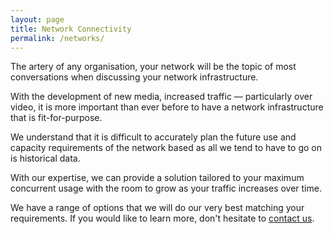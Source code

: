 ```yaml
---
layout: page
title: Network Connectivity
permalink: /networks/
---
```


<div class="col1" markdown="1">
The artery of any organisation, your network will be the topic of most conversations when discussing your network infrastructure. 

With the development of new media, increased traffic &#8212; particularly over video, it is more important than ever before to have a network infrastructure that is fit-for-purpose.

We understand that it is difficult to accurately plan the future use and capacity requirements of the network based as all we tend to have to go on is historical data.

</div>
<div class="col2" markdown="1">

With our expertise, we can provide a solution tailored to your maximum concurrent usage with the room to grow as your traffic increases over time.

We have a range of options that we will do our very best matching your requirements. If you would like to learn more, don't hesitate to [contact us](/contact).

</div>